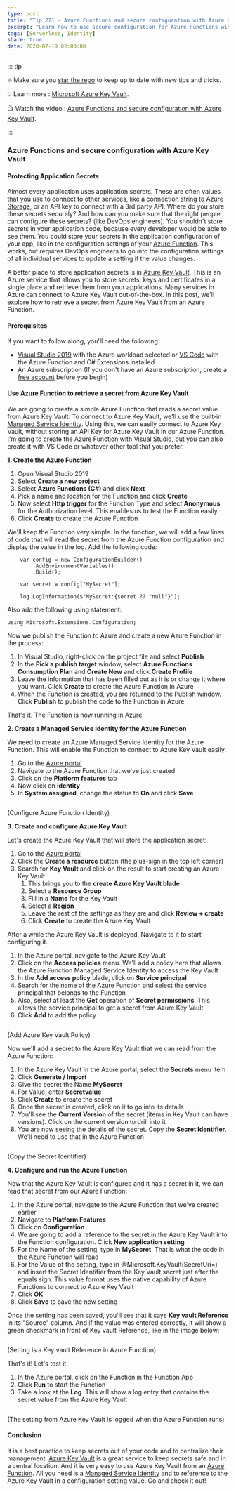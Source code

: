 ```yaml
---
type: post
title: "Tip 271 - Azure Functions and secure configuration with Azure Key Vault"
excerpt: "Learn how to use secure configuration for Azure Functions with Azure Key Vault"
tags: [Serverless, Identity]
share: true
date: 2020-07-19 02:00:00
---
```


::: tip

:fire: Make sure you [star the repo](http://azuredev.tips?WT.mc_id=azure-azuredevtips-azureappsdev) to keep up to date with new tips and tricks.

:bulb: Learn more : [Microsoft Azure Key Vault](https://azure.microsoft.com/services/key-vault?WT.mc_id=azure-azuredevtips-azureappsdev).

:tv: Watch the video : [Azure Functions and secure configuration with Azure Key Vault](https://www.youtube.com/watch?v=6HKj5hOuD00&list=PLLasX02E8BPCNCK8Thcxu-Y-XcBUbhFWC&index=7&t=0s?WT.mc_id=youtube-azuredevtips-azureappsdev).

:::

### Azure Functions and secure configuration with Azure Key Vault

#### Protecting Application Secrets

Almost every application uses application secrets. These are often values that you use to connect to other services, like a connection string to [Azure Storage](https://azure.microsoft.com/services/storage?WT.mc_id=azure-azuredevtips-azureappsdev), or an API key to connect with a 3rd party API. Where do you store these secrets securely? And how can you make sure that the right people can configure these secrets? (like DevOps engineers). You shouldn't store secrets in your application code, because every developer would be able to see them. You could store your secrets in the application configuration of your app, like in the configuration settings of your [Azure Function](https://azure.microsoft.com/services/functions?WT.mc_id=azure-azuredevtips-azureappsdev). This works, but requires DevOps engineers to go into the configuration settings of all individual services to update a setting if the value changes.

A better place to store application secrets is in [Azure Key Vault](https://azure.microsoft.com/services/key-vault?WT.mc_id=azure-azuredevtips-azureappsdev). This is an Azure service that allows you to store secrets, keys and certificates in a single place and retrieve them from your applications. Many services in Azure can connect to Azure Key Vault out-of-the-box. In this post, we'll explore how to retrieve a secret from Azure Key Vault from an Azure Function.


#### Prerequisites

If you want to follow along, you'll need the following:
* [Visual Studio 2019](https://visualstudio.microsoft.com/vs/?WT.mc_id=microsoft-azuredevtips-azureappsdev) with the Azure workload selected or [VS Code](https://code.visualstudio.com?WT.mc_id=other-azuredevtips-azureappsdev) with the Azure Function and C# Extensions installed
* An Azure subscription (If you don't have an Azure subscription, create a [free account](https://azure.microsoft.com/free/?WT.mc_id=azure-azuredevtips-azureappsdev) before you begin)

#### Use Azure Function to retrieve a secret from Azure Key Vault
We are going to create a simple Azure Function that reads a secret value from Azure Key Vault. To connect to Azure Key Vault, we'll use the built-in [Managed Service Identity](https://docs.microsoft.com/azure/active-directory/managed-identities-azure-resources/overview?WT.mc_id=docs-azuredevtips-azureappsdev). Using this, we can easily connect to Azure Key Vault, without storing an API Key for Azure Key Vault in our Azure Function.
I'm going to create the Azure Function with Visual Studio, but you can also create it with VS Code or whatever other tool that you prefer.

**1. Create the Azure Function**

1. Open Visual Studio 2019
2. Select **Create a new project**
3. Select **Azure Functions (C#)** and click **Next**
4. Pick a name and location for the Function and click **Create**
5. Now select **Http trigger** for the Function Type and select **Anonymous** for the Authorization level. This enables us to test the Function easily
6. Click **Create** to create the Azure Function

We'll keep the Function very simple. In the function, we will add a few lines of code that will read the secret from the Azure Function configuration and display the value in the log.
Add the following code:

```
    var config = new ConfigurationBuilder()
        .AddEnvironmentVariables()
        .Build();

    var secret = config["MySecret"];

    log.LogInformation($"MySecret:{secret ?? "null"}");
```

Also add the following using statement:

```
using Microsoft.Extensions.Configuration;
```

Now we publish the Function to Azure and create a new Azure Function in the process:
1. In Visual Studio, right-click on the project file and select **Publish**
2. In the **Pick a publish target** window, select **Azure Functions Consumption Plan** and **Create New** and click **Create Profile**
3. Leave the information that has been filled out as it is or change it where you want. Click **Create** to create the Azure Function in Azure
4. When the Function is created, you are returned to the Publish window. Click **Publish** to publish the code to the Function in Azure

That's it. The Function is now running in Azure.

**2. Create a Managed Service Identity for the Azure Function**

We need to create an Azure Managed Service Identity for the Azure Function. This will enable the Function to connect to Azure Key Vault easily.

1. Go to the [Azure portal](https://portal.azure.com/?WT.mc_id=azure-azuredevtips-azureappsdev)
2. Navigate to the Azure Function that we've just created
3. Click on the **Platform features** tab
4. Now click on **Identity**
5. In **System assigned**, change the status to **On** and click **Save**

<img :src="$withBase('/files/59functionidentity.png')">

(Configure Azure Function Identity)

**3. Create and configure Azure Key Vault**

Let's create the Azure Key Vault that will store the application secret:

1. Go to the [Azure portal](https://portal.azure.com/?WT.mc_id=azure-azuredevtips-azureappsdev)
2. Click the **Create a resource** button (the plus-sign in the top left corner)
3. Search for **Key Vault** and click on the result to start creating an Azure Key Vault
   1. This brings you to the **create Azure Key Vault blade**
   2. Select a **Resource Group**
   3. Fill in a **Name** for the Key Vault
   4. Select a **Region**
   5. Leave the rest of the settings as they are and click **Review + create**
   6. Click **Create** to create the Azure Key Vault

After a while the Azure Key Vault is deployed. Navigate to it to start configuring it.
1. In the Azure portal, navigate to the Azure Key Vault
2. Click on the **Access policies** menu. We'll add a policy here that allows the Azure Function Managed Service Identity to access the Key Vault
3. In the **Add access policy** blade, click on **Service principal**
4. Search for the name of the Azure Function and select the service principal that belongs to the Function
5. Also, select at least the **Get** operation of **Secret permissions**. This allows the service principal to get a secret from Azure Key Vault
6. Click **Add** to add the policy

<img :src="$withBase('/files/59keyvaultpolicy.png')">

(Add Azure Key Vault Policy)

Now we'll add a secret to the Azure Key Vault that we can read from the Azure Function:
1. In the Azure Key Vault in the Azure portal, select the **Secrets** menu item
2. Click **Generate / Import**
3. Give the secret the Name **MySecret**
4. For Value, enter **Secretvalue**
5. Click **Create** to create the secret
6. Once the secret is created, click on it to go into its details
7. You'll see the **Current Version** of the secret (items in Key Vault can have versions). Click on the current version to drill into it
8. You are now seeing the details of the secret. Copy the **Secret Identifier**. We'll need to use that in the Azure Function

<img :src="$withBase('/files/59keyvaultsecret.png')">

(Copy the Secret Identifier)

**4. Configure and run the Azure Function**

Now that the Azure Key Vault is configured and it has a secret in it, we can read that secret from our Azure Function:
1. In the Azure portal, navigate to the Azure Function that we've created earlier
2. Navigate to **Platform Features**
3. Click on **Configuration**
4. We are going to add a reference to the secret in the Azure Key Vault into the Function configuration. Click **New application setting**
5. For the Name of the setting, type in **MySecret**. That is what the code in the Azure Function will read
6. For the Value of the setting, type in @Microsoft.KeyVault(SecretUri=) and insert the Secret Identifier from the Key Vault secret just after the equals sign. This value format uses the native capability of Azure Functions to connect to Azure Key Vault
7. Click **OK**
8. Click **Save** to save the new setting

Once the setting has been saved, you'll see that it says **Key vault Reference** in its "Source" column. And if the value was entered correctly, it will show a green checkmark in front of Key vault Reference, like in the image below:

<img :src="$withBase('/files/59functionconfiguration.png')">

(Setting is a Key vault Reference in Azure Function)

That's it! Let's test it.
1. In the Azure portal, click on the Function in the Function App
2. Click **Run** to start the Function
3. Take a look at the **Log**. This will show a log entry that contains the secret value from the Azure Key Vault

<img :src="$withBase('/files/59functionoutput.png')">

(The setting from Azure Key Vault is logged when the Azure Function runs)

#### Conclusion
It is a best practice to keep secrets out of your code and to centralize their management. [Azure Key Vault](https://azure.microsoft.com/services/key-vault?WT.mc_id=azure-azuredevtips-azureappsdev) is a great service to keep secrets safe and in a central location. And it is very easy to use Azure Key Vault from an [Azure Function](https://azure.microsoft.com/services/functions?WT.mc_id=azure-azuredevtips-azureappsdev). All you need is a [Managed Service Identity](https://docs.microsoft.com/azure/active-directory/managed-identities-azure-resources/overview?WT.mc_id=docs-azuredevtips-azureappsdev) and to reference to the Azure Key Vault in a configuration setting value. Go and check it out!